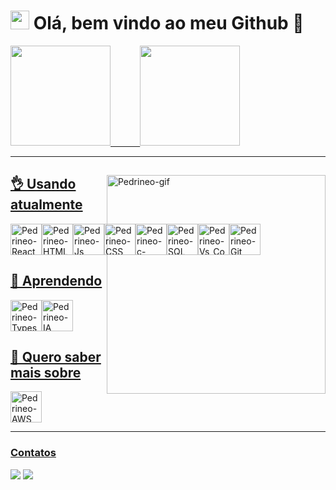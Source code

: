 

#  <img height="30em" src="https://upload.wikimedia.org/wikipedia/commons/b/bf/Front-end-logo-color%402x.png"/> Olá, bem vindo ao meu Github 🤗    

 <div>
  <a href="https://github.com/pedro-zar">
  <img height="160em" src="https://github-readme-stats.vercel.app/api?username=pedro-zar&show_icons=true&theme=dracula&include_all_commits=true&count_private=true"/>
  &nbsp&nbsp&nbsp&nbsp&nbsp&nbsp&nbsp&nbsp&nbsp&nbsp
  <img height="160em" src="https://github-readme-stats.vercel.app/api/top-langs/?username=pedro-zar&layout=compact&langs_count=16&theme=dracula&hide=vb"/>
    </div><hr/>

  
  <div>
    <img display="flex" margin="0" padding= "0" align="right" alt="Pedrineo-gif" height="350em" src="https://64.media.tumblr.com/133cb244cbbb5c4372b31ce13406ca0b/ee275ff4005476e5-f9/s400x600/c98e34cff179445a42b16f1a9aab5ffcac432f85.gifv">
  </div>    
  
   
  ## 👌 Usando atualmente
    
  <div style="display: flex" width="50%">
   <img align="center" alt="Pedrineo-React" height="50em" src="https://iconape.com/wp-content/files/ec/371378/svg/371378.svg"> 
  <img align="center" alt="Pedrineo-HTML" height="50em" src="https://cdn.jsdelivr.net/gh/devicons/devicon/icons/html5/html5-plain-wordmark.svg">
  <img align="center" alt="Pedrineo-Js" height="50em" src="https://iconape.com/wp-content/files/ez/353342/svg/javascript-seeklogo.com.svg">
  <img align="center" alt="Pedrineo-CSS" height="50em" src="https://cdn.jsdelivr.net/gh/devicons/devicon/icons/css3/css3-plain-wordmark.svg">
  <img align="center" alt="Pedrineo-c-sharp" height="50em" src="https://cdn.jsdelivr.net/gh/devicons/devicon/icons/csharp/csharp-original.svg"> 
  <img align="center" alt="Pedrineo-SQL" height="50em" src="https://icons.veryicon.com/png/o/education-technology/onemind/senior-sql.png">
  <img align="center" alt="Pedrineo-Vs_Code" height="50em" src="https://res.cloudinary.com/practicaldev/image/fetch/s--HlRNLfSF--/c_imagga_scale,f_auto,fl_progressive,h_1080,q_auto,w_1080/https://dev-to-uploads.s3.amazonaws.com/uploads/articles/lhgvnc0xmaujbgfy3y28.png">
  <img align="center" alt="Pedrineo-Git" height="50em" src="https://cdn.jsdelivr.net/gh/devicons/devicon/icons/git/git-plain-wordmark.svg"> 
</div>          
                                                                                    
  
 
  ## 🤔 Aprendendo
    
  <div style="display: flex" width="50%"> 
  <img align="center" alt="Pedrineo-Typescript" height="50em" src="https://cdn.jsdelivr.net/gh/devicons/devicon/icons/typescript/typescript-original.svg"> 
  <img align="center" alt="Pedrineo-IA" height="50em" src="https://icons.iconarchive.com/icons/matiasam/ios7-style/512/iA-icon.png"> 
   
</div> 
  
 ## 👀 Quero saber mais sobre
 
  <div style="display: flex" width="50%">
  <img align="center" alt="Pedrineo-AWS" height="50em" src="https://iconape.com/wp-content/png_logo_vector/aws-3.png">

  
 </div> <hr/>
 
 ### Contatos
  <div> 
  <a href="https://www.linkedin.com/in/pedro-zar/" target="_blank"><img src="https://img.shields.io/badge/-LinkedIn-%230077B5?style=for-the-badge&logo=linkedin&logoColor=white" target="_blank"></a> 
  <a href = "mailto:pedrozar@outlook.com.br"><img src="https://img.shields.io/badge/-Email-%23333?style=for-the-badge&logo=gmail&logoColor=white" target="_blank"></a>
</div>

